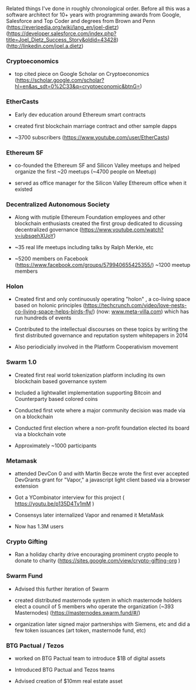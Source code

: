Related things I've done in roughly chronological order. Before all this was a software architect for 10+ years with programming awards from Google, Salesforce and Top Coder and degrees from Brown and Penn (https://everipedia.org/wiki/lang_en/joel-dietz) (https://developer.salesforce.com/index.php?title=Joel_Dietz_Success_Story&oldid=43428)(http://linkedin.com/joel.a.dietz)



### Cryptoeconomics 

  - top cited piece on Google Scholar on Cryptoeconomics
(https://scholar.google.com/scholar?hl=en&as_sdt=0%2C33&q=cryptoeconomic&btnG=)

### EtherCasts  

- Early dev education around Ethereum smart contracts 

- created first blockchain marriage contract and other sample dapps

- ~3700 subscribers (https://www.youtube.com/user/EtherCasts)

### Ethereum SF

- co-founded the Ethereum SF and Silicon Valley meetups and helped organize the first ~20 meetups (~4700 people on Meetup) 

- served as office manager for the Silicon Valley Ethereum office when it existed 
 
### Decentralized Autonomous Society

- Along with mutiple Ethereum Foundation employees and other blockchain enthusiasts created the first group dedicated to dicussing decentralized governance (https://www.youtube.com/watch?v=iubsqehXUoY) 

- ~35 real life meetups including talks by Ralph Merkle, etc

- ~5200 members on Facebook (https://www.facebook.com/groups/579940655425355/) ~1200 meetup members    

### Holon

- Created first and only continuously operating "holon" , a co-living space based on holonic principles (https://techcrunch.com/video/love-nests-co-living-space-helps-birds-fly/) (now: www.meta-villa.com) which has run hundreds of events 

- Contributed to the intellectual discourses on these topics by writing the first distributed governance and reputation system whitepapers in 2014 

- Also periodicially involved in the Platform Cooperativism movement 

### Swarm 1.0 

- Created first real world tokenization platform including its own blockchain based governance system 

- Included a lightwallet implementation supporting Bitcoin and Counterparty based colored coins 

- Conducted first vote where a major community decision was made via on a blockchain 

- Conducted first election where a non-profit foundation elected its board via a blockchain vote 

- Approximately ~1000 participants 

### Metamask 

 - attended DevCon 0 and with Martin Becze wrote the first ever accepted DevGrants grant for "Vapor," a javascript light client based via a browser extension 

 - Got a YCombinator interview for this project ( https://youtu.be/p135D4Tv1mM )

 - Consensys later internalized Vapor and renamed it MetaMask
 
 - Now has 1.3M users

### Crypto Gifting

  - Ran a holiday charity drive encouraging prominent crypto people to donate to charity (https://sites.google.com/view/crypto-gifting-org
)

### Swarm Fund

  - Advised this further iteration of Swarm  

  - created distributed masternode system in which masternode holders elect a council of 5 members who operate the organization (~393 Masternodes) (https://masternodes.swarm.fund/#/)

  - organization later signed major partnerships with Siemens, etc and did a few token issuances (art token, masternode fund, etc)

  
### BTG Pactual / Tezos

  - worked on BTG Pactual team to introduce $1B of digital assets

  - Introduced BTG Pactual and Tezos teams 

  - Advised creation of $10mm real estate asset 

 





 
